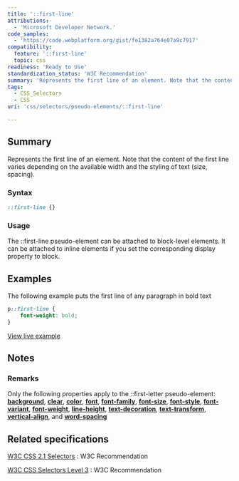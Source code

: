 ```yaml
---
title: '::first-line'
attributions:
  - 'Microsoft Developer Network.'
code_samples:
  - 'https://code.webplatform.org/gist/fe1382a764e07a9c7917'
compatibility:
  feature: '::first-line'
  topic: css
readiness: 'Ready to Use'
standardization_status: 'W3C Recommendation'
summary: 'Represents the first line of an element. Note that the content of the first line varies depending on the available width and the styling of text (size, spacing).'
tags:
  - CSS_Selectors
  - CSS
uri: 'css/selectors/pseudo-elements/::first-line'

---
```

## Summary

Represents the first line of an element. Note that the content of the first line varies depending on the available width and the styling of text (size, spacing).

### Syntax

``` css
::first-line {}
```

### Usage

The ::first-line pseudo-element can be attached to block-level elements. It can be attached to inline elements if you set the corresponding display property to block.

## Examples

The following example puts the first line of any paragraph in bold text

``` css
p::first-line {
    font-weight: bold;
}
```

[View live example](https://code.webplatform.org/gist/fe1382a764e07a9c7917)

## Notes

### Remarks

Only the following properties apply to the ::first-letter pseudo-element: [**background**](/css/properties/background), [**clear**](/css/properties/clear), [**color**](/css/properties/color), [**font**](/css/properties/font), [**font-family**](/css/properties/font-family), [**font-size**](/css/properties/font-size), [**font-style**](/css/properties/font-style), [**font-variant**](/css/fonts/font-variant), [**font-weight**](/css/properties/font-weight), [**line-height**](/css/properties/line-height), [**text-decoration**](/css/properties/text-decoration), [**text-transform**](/css/properties/text-transform), [**vertical-align**](/css/properties/vertical-align), and [**word-spacing**](/css/text/word-spacing/word-spacing)

## Related specifications

[W3C CSS 2.1 Selectors](http://www.w3.org/TR/CSS2/selector.html#first-line-pseudo)
:   W3C Recommendation

[W3C CSS Selectors Level 3](http://www.w3.org/TR/css3-selectors/#first-line)
:   W3C Recommendation
